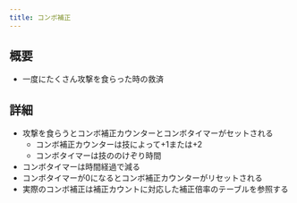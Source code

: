 ```yaml
---
title: コンボ補正
---
```


## 概要
* 一度にたくさん攻撃を食らった時の救済

## 詳細
* 攻撃を食らうとコンボ補正カウンターとコンボタイマーがセットされる
    * コンボ補正カウンターは技によって+1または+2
    * コンボタイマーは技ののけぞり時間
* コンボタイマーは時間経過で減る
* コンボタイマーが0になるとコンボ補正カウンターがリセットされる
* 実際のコンボ補正は補正カウントに対応した補正倍率のテーブルを参照する
